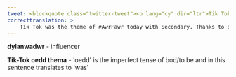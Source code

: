 ```yaml
---
tweet: <blockquote class="twitter-tweet"><p lang="cy" dir="ltr">Tik Tok oedd thema’r <a href="https://twitter.com/hashtag/AwrFawr?src=hash&amp;ref_src=twsrc%5Etfw">#AwrFawr</a> heddiw gyda’r Uwchradd. Diolch i Ellis Lloyd Jones am ddangos i ni am sut i ddod yn ddylanwadwyr <a href="https://twitter.com/hashtag/gwaithieuenctidcymru?src=hash&amp;ref_src=twsrc%5Etfw">#gwaithieuenctidcymru</a> <a href="https://t.co/ZMSAyN1Gw3">pic.twitter.com/ZMSAyN1Gw3</a></p>&mdash; Urdd Gobaith Cymru (@Urdd) <a href="https://twitter.com/Urdd/status/1293581647733039124?ref_src=twsrc%5Etfw">August 12, 2020</a></blockquote> <script async src="https://platform.twitter.com/widgets.js" charset="utf-8"></script>
correcttranslation: >
    Tik Tok was the theme of #AwrFawr today with Secondary. Thanks to Ellis Lloyd Jones for showing us how to be influencers #youthworkwales
---
```


**dylanwadwr** - influencer

**Tik-Tok oedd thema** - 'oedd' is the imperfect tense of bod/to be and in this sentence translates to 'was'






